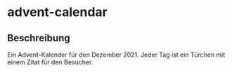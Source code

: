 # advent-calendar

## Beschreibung
Ein Advent-Kalender für den Dezember 2021.
Jeder Tag ist ein Türchen mit einem Zitat für den Besucher.
